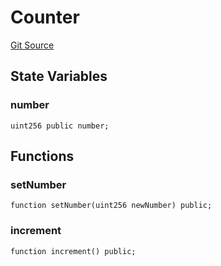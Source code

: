 # Counter
[Git Source](https://github.com//Team3dVidyaGames/Contracts/blob/cc124d509378b286cf5b28729406af3750bf09dd/src/Counter.sol)


## State Variables
### number

```solidity
uint256 public number;
```


## Functions
### setNumber


```solidity
function setNumber(uint256 newNumber) public;
```

### increment


```solidity
function increment() public;
```

